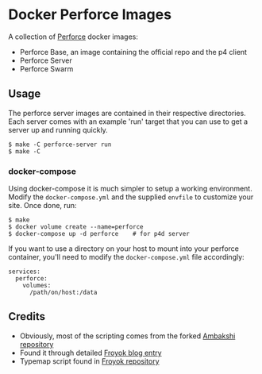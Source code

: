 # Docker Perforce Images

A collection of [Perforce](http://perforce.com) docker images:

- Perforce Base, an image containing the official repo and the p4 client
- Perforce Server
- Perforce Swarm

## Usage

The perforce server images are contained in their respective directories.
Each server comes with an example 'run' target that you can use to get
a server up and running quickly.

    $ make -C perforce-server run
    $ make -C


### docker-compose

Using docker-compose it is much simpler to setup a working environment. Modify the
`docker-compose.yml` and the supplied `envfile` to customize your site. Once done,
run:

    $ make
    $ docker volume create --name=perforce
    $ docker-compose up -d perforce    # for p4d server

If you want to use a directory on your host to mount into your perforce container,
you'll need to modify the `docker-compose.yml` file accordingly:

    services:
      perforce:
        volumes:
          /path/on/host:/data

## Credits
* Obviously, most of the scripting comes from the forked [Ambakshi repository](https://github.com/ambakshi/docker-perforce)
* Found it through detailed [Froyok blog entry](https://www.froyok.fr/blog/2018-09-setting-up-perforce-with-docker-for-unreal-engine-4)
* Typemap script found in [Froyok repository](https://github.com/Froyok/froyok-perforce)

